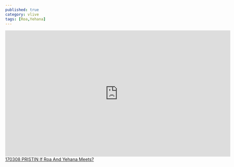 ```yaml
---
published: true
category: vlive
tags: [Roa,Yehana]
---
```

<iframe src="http://www.vlive.tv/embed/16891" frameborder="no" scrolling="no" marginwidth="0" marginheight="0" WIDTH="720" HEIGHT="405" allowfullscreen></iframe><br /><a href="" target="_blank">170308 PRISTIN If Roa And Yehana Meets?</a>